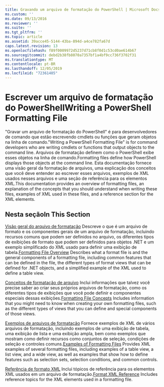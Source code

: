 ```yaml
---
title: Gravando um arquivo de formatação do PowerShell | Microsoft Docs
ms.custom: ''
ms.date: 09/13/2016
ms.reviewer: ''
ms.suite: ''
ms.tgt_pltfrm: ''
ms.topic: article
ms.assetid: 39acce45-5144-43ba-894d-a4ce782fa67d
caps.latest.revision: 13
ms.openlocfilehash: f89f0009972d5237d71cb8f0d1c53cd0ae614b67
ms.sourcegitcommit: debd2b38fb8070a7357bf1a4bf9cc736f3702f31
ms.translationtype: MT
ms.contentlocale: pt-BR
ms.lasthandoff: 12/05/2019
ms.locfileid: "72361405"
---
```

# <a name="writing-a-powershell-formatting-file"></a><span data-ttu-id="6c1f3-102">Escrever um arquivo de formatação do PowerShell</span><span class="sxs-lookup"><span data-stu-id="6c1f3-102">Writing a PowerShell Formatting File</span></span>

<span data-ttu-id="6c1f3-103">"Gravar um arquivo de formatação do PowerShell" é para desenvolvedores de comando que estão escrevendo cmdlets ou funções que geram objetos na linha de comando.</span><span class="sxs-lookup"><span data-stu-id="6c1f3-103">"Writing a PowerShell Formatting File" is for command developers who are writing cmdlets or functions that output objects to the command line.</span></span> <span data-ttu-id="6c1f3-104">Arquivos de formatação definem como o PowerShell exibe esses objetos na linha de comando.</span><span class="sxs-lookup"><span data-stu-id="6c1f3-104">Formatting files define how PowerShell displays those objects at the command line.</span></span> <span data-ttu-id="6c1f3-105">Esta documentação fornece uma visão geral da formatação de arquivos, uma explicação dos conceitos que você deve entender ao escrever esses arquivos, exemplos de XML usados nesses arquivos e uma seção de referência para os elementos XML.</span><span class="sxs-lookup"><span data-stu-id="6c1f3-105">This documentation provides an overview of formatting files, an explanation of the concepts that you should understand when writing these files, examples of XML used in these files, and a reference section for the XML elements.</span></span>

## <a name="in-this-section"></a><span data-ttu-id="6c1f3-106">Nesta seção</span><span class="sxs-lookup"><span data-stu-id="6c1f3-106">In This Section</span></span>

<span data-ttu-id="6c1f3-107">[Visão geral do arquivo de formatação](./formatting-file-overview.md) Descreve o que é um arquivo de formato e os componentes gerais de um arquivo de formatação, incluindo recursos comuns que podem ser definidos no arquivo, os diferentes tipos de exibições de formato que podem ser definidos para objetos .NET e um exemplo simplificado do XML usado para definir uma exibição de tabela.</span><span class="sxs-lookup"><span data-stu-id="6c1f3-107">[Formatting File Overview](./formatting-file-overview.md) Describes what a format file is and the general components of a formatting file, including common features that can be defined in the file, the different types of format views that can be defined for .NET objects, and a simplified example of the XML used to define a table view.</span></span>

<span data-ttu-id="6c1f3-108">[Conceitos de formatação de arquivo](./formatting-file-concepts.md) Inclui informações que talvez você precise saber ao criar seus próprios arquivos de formatação, como os diferentes tipos de exibições que você pode definir e componentes especiais dessas exibições.</span><span class="sxs-lookup"><span data-stu-id="6c1f3-108">[Formatting File Concepts](./formatting-file-concepts.md) Includes information that you might need to know when creating your own formatting files, such as the different types of views that you can define and special components of those views.</span></span>

<span data-ttu-id="6c1f3-109">[Exemplos de arquivos de formatação](./examples-of-formatting-files.md) Fornece exemplos de XML de vários arquivos de formatação, incluindo exemplos de uma exibição de tabela, uma exibição de lista e uma exibição ampla, bem como exemplos que mostram como definir recursos como conjuntos de seleção, condições de seleção e controles comuns.</span><span class="sxs-lookup"><span data-stu-id="6c1f3-109">[Examples of Formatting Files](./examples-of-formatting-files.md) Provides XML examples of several formatting files, including examples of a table view, a list view, and a wide view, as well as examples that show how to define features such as selection sets, selection conditions, and common controls.</span></span>

<span data-ttu-id="6c1f3-110">[Referência de formato XML](./format-schema-xml-reference.md) Inclui tópicos de referência para os elementos XML usados em um arquivo de formatação.</span><span class="sxs-lookup"><span data-stu-id="6c1f3-110">[Format XML Reference](./format-schema-xml-reference.md) Includes reference topics for the XML elements used in a formatting file.</span></span>
